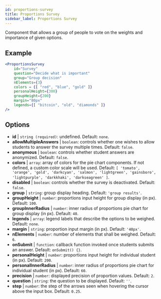 ```yaml
---
id: proportions-survey
title: Proportions Survey
sidebar_label: Proportions Survey
---
```


Component that allows a group of people to vote on the weights and importance of given options.

## Example

```jsx live
<ProportionsSurvey 
    id="Survey"
    question="Decide what is important"
    group="Group decision"
    nElements={3}
    colors = {[ "red", "blue", "gold" ]}
    personalHeight={300}
    groupHeight={200}
    margin="80px"
    legends={[ "bitcoin", "old", "diamonds" ]}
/>
```



## Options

* __id__ | `string (required)`: undefined. Default: `none`.
* __allowMultipleAnswers__ | `boolean`: controls whether one wishes to allow students to answer the survey multiple times. Default: `false`.
* __anonymous__ | `boolean`: controls whether student answers are anonymized. Default: `false`.
* __colors__ | `array`: array of colors for the pie chart components. If not defined, a custom color scale will be used. Default: `[
  'tomato',
  'orange',
  'gold',
  'darkcyan',
  'salmon',
  'lightgreen',
  'gainsboro',
  'lightpurple',
  'darkkhaki',
  'darkseagreen'
]`.
* __disabled__ | `boolean`: controls whether the survey is deactivated. Default: `false`.
* __group__ | `string`: group display heading. Default: `'group results'`.
* __groupHeight__ | `number`: proportions input height for group display (in px). Default: `100`.
* __groupInnerRadius__ | `number`: inner radius of proportions pie chart for group display (in px). Default: `40`.
* __legends__ | `array`: legend labels that describe the options to be weighed. Default: `none`.
* __margin__ | `string`: proportion input margin (in px). Default: `'40px'`.
* __nElements__ | `number`: number of elements that shall be weighed. Default: `6`.
* __onSubmit__ | `function`: callback function invoked once students submits an answer. Default: `onSubmit() {}`.
* __personalHeight__ | `number`: proportions input height for individual student (in px). Default: `200`.
* __personalInnerRadius__ | `number`: inner radius of proportions pie chart for individual student (in px). Default: `60`.
* __precision__ | `number`: displayed precision of proportion values. Default: `2`.
* __question__ | `string`: the question to be displayed. Default: `''`.
* __step__ | `number`: the step of the arrows seen when hovering the cursor above the input box. Default: `0.25`.
